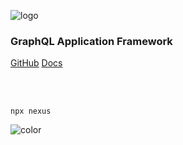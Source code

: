 ![logo](/assets/nexus-logo-white.png)

### GraphQL Application Framework

<p>
  <a  class="BigButton" href="https://github.com/graphql-nexus/nexus" target="_blank", rel="noopener">GitHub</a>
  <span></span>
  <a class="BigButton BigButtonPrimary" href="#/README">Docs</a>
</p>

<br>
<br>

```cli
npx nexus
```

<!-- background color -->

![color](#2F2C40)

